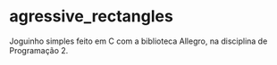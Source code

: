 # agressive_rectangles
Joguinho simples feito em C com a biblioteca Allegro, na disciplina de Programação 2.
